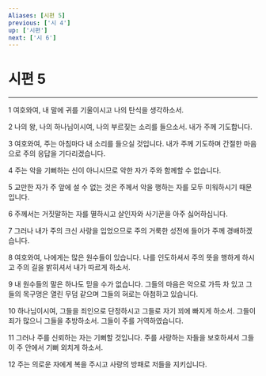 ```yaml
---
Aliases: [시편 5]
previous: ['시 4']
up: ['시편']
next: ['시 6']
---
```

# 시편 5

***


1 여호와여, 내 말에 귀를 기울이시고 나의 탄식을 생각하소서. 

2 나의 왕, 나의 하나님이시여, 나의 부르짖는 소리를 들으소서. 내가 주께 기도합니다. 

3 여호와여, 주는 아침마다 내 소리를 들으실 것입니다. 내가 주께 기도하며 간절한 마음으로 주의 응답을 기다리겠습니다. 

4 주는 악을 기뻐하는 신이 아니시므로 악한 자가 주와 함께할 수 없습니다. 

5 교만한 자가 주 앞에 설 수 없는 것은 주께서 악을 행하는 자를 모두 미워하시기 때문입니다. 

6 주께서는 거짓말하는 자를 멸하시고 살인자와 사기꾼을 아주 싫어하십니다. 

7 그러나 내가 주의 크신 사랑을 입었으므로 주의 거룩한 성전에 들어가 주께 경배하겠습니다. 

8 여호와여, 나에게는 많은 원수들이 있습니다. 나를 인도하셔서 주의 뜻을 행하게 하시고 주의 길을 밝히셔서 내가 따르게 하소서. 

9 내 원수들의 말은 하나도 믿을 수가 없습니다. 그들의 마음은 악으로 가득 차 있고 그들의 목구멍은 열린 무덤 같으며 그들의 혀로는 아첨하고 있습니다. 

10 하나님이시여, 그들을 죄인으로 단정하시고 그들로 자기 꾀에 빠지게 하소서. 그들이 죄가 많으니 그들을 추방하소서. 그들이 주를 거역하였습니다. 

11 그러나 주를 신뢰하는 자는 기뻐할 것입니다. 주를 사랑하는 자들을 보호하셔서 그들이 주 안에서 기뻐 외치게 하소서. 

12 주는 의로운 자에게 복을 주시고 사랑의 방패로 저들을 지키십니다.
